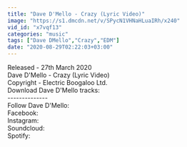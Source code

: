 ```yaml
---
title: "Dave D'Mello - Crazy (Lyric Video)"
image: "https://s1.dmcdn.net/v/SPycN1VHNaHLuaIRh/x240"
vid_id: "x7vqf13"
categories: "music"
tags: ["Dave DMello","Crazy","EDM"]
date: "2020-08-29T02:22:03+03:00"
---
```

Released - 27th March 2020   <br>Dave D'Mello - Crazy (Lyric Video)   <br>Copyright - Electric Boogaloo Ltd.   <br>Download Dave D'Mello tracks:    <br>--------------   <br>Follow Dave D'Mello:   <br>Facebook:    <br>Instagram:    <br>Soundcloud:    <br>Spotify: 
